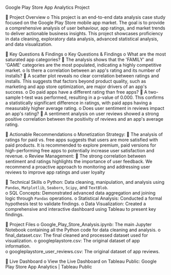 Google Play Store App Analytics Project

	Project Overview
o	This project is an end-to-end data analysis case study focused on the Google Play Store mobile app market. The goal is to provide a comprehensive analysis of user behaviour, app ratings, and market trends to deliver actionable business insights. This project showcases proficiency in data cleaning, exploratory data analysis, advanced statistical analysis, and data visualization.

	Key Questions & Findings
o	Key Questions & Findings 
o	What are the most saturated app categories?
	The analysis shows that the 'FAMILY' and 'GAME' categories are the most populated, indicating a highly competitive market. 
o	Is there a correlation between an app's rating and its number of installs?
	A scatter plot reveals no clear correlation between ratings and installs. This suggests that factors beyond product quality, such as marketing and app store optimization, are major drivers of an app's success.
o	Do paid apps have a different rating than free apps?
	 A two-sample t-test was performed, resulting in a p-value of 0.000. This confirms a statistically significant difference in ratings, with paid apps having a measurably higher average rating. 
o	Does user sentiment in reviews impact an app's rating?
	A sentiment analysis on user reviews showed a strong positive correlation between the positivity of reviews and an app's average rating.

	Actionable Recommendations
o	Monetization Strategy:
	The analysis of ratings for paid vs. free apps suggests that users are more satisfied with paid products. It is recommended to explore premium, paid versions for high-performing free apps to potentially increase user satisfaction and revenue.
o	Review Management:
	The strong correlation between sentiment and ratings highlights the importance of user feedback. We recommend a proactive approach to monitoring and addressing user reviews to improve app ratings and user loyalty

	Technical Skills
o	Python: Data cleaning, manipulation, and analysis using `Pandas`, `Matplotlib`, `Seaborn`, `Scipy`, and `TextBlob`. 	
o	SQL Concepts: Demonstrated advanced data aggregation and joining logic through `Pandas` operations. 
o	Statistical Analysis: Conducted a formal hypothesis test to validate findings. 
o	Data Visualization: Created a comprehensive and interactive dashboard using Tableau to present key findings.

	Project Files 
o	Google_Play_Store_Analysis.ipynb: The main Jupyter Notebook containing all the Python code for data cleaning and analysis. 
o	final_dataset.csv: The final cleaned and processed dataset used for visualization. 
o	googleplaystore.csv: The original dataset of app information.  
o	googleplaystore_user_reviews.csv: The original dataset of app reviews.

	Live Dashboard
o	View the Live Dashboard on Tableau Public: Google Play Store App Analytics | Tableau Public



